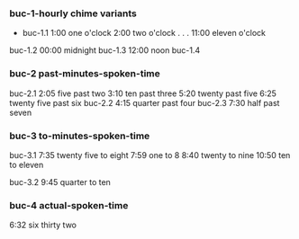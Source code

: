 ### buc-1-hourly chime variants
- buc-1.1 
	1:00 one o'clock
	2:00 two o'clock
	.
	.
	.
11:00 eleven o'clock

buc-1.2
	00:00 midnight
buc-1.3
	12:00 noon
buc-1.4
	

### buc-2 past-minutes-spoken-time
buc-2.1
	2:05 five past two
	3:10 ten past three
	5:20 twenty past five
	6:25 twenty five past six
buc-2.2
	4:15 quarter past four
buc-2.3
	7:30 half past seven
	
### buc-3 to-minutes-spoken-time
buc-3.1
	7:35 twenty five to eight
	7:59  one to 8
	8:40 twenty to nine
	10:50 ten to eleven
	
buc-3.2
	9:45 quarter to ten

### buc-4 actual-spoken-time
6:32 six thirty two